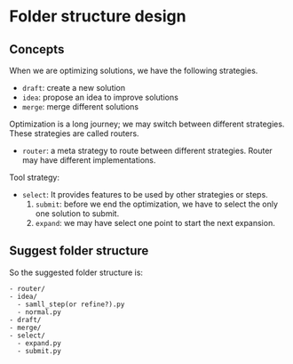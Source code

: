 # Folder structure design

## Concepts
When we are optimizing solutions, we have the following strategies.
- `draft`: create a new solution
- `idea`: propose an idea to improve solutions
- `merge`: merge different solutions


Optimization is a long journey; we may switch between different strategies. These strategies are called routers.
- `router`: a meta strategy to route between different strategies.  Router may have different implementations.


Tool strategy:
- `select`: It provides features to be used by other strategies or steps.
  1) `submit`: before we end the optimization, we have to select the only one solution to submit.
  2) `expand`: we may have select one point to start the next expansion.


## Suggest folder structure
So the suggested folder structure is:
```
- router/
- idea/
  - samll_step(or refine?).py
  - normal.py
- draft/
- merge/
- select/
  - expand.py
  - submit.py
```
